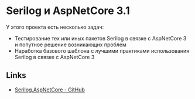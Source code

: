 ﻿# Serilog и AspNetCore 3.1

У этого проекта есть несколько задач:

* Тестирование тех или иных пакетов Serilog в связке с AspNetCore 3 и попутное решение возникающих проблем
* Наработка базового шаблона с лучшими практиками использования Serilog в связке с AspNetCore 3

## Links

* [Serilog.AspNetCore - GitHub](https://github.com/serilog/serilog-aspnetcore)
